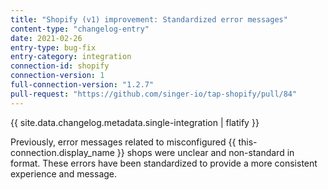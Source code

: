 ```yaml
---
title: "Shopify (v1) improvement: Standardized error messages"
content-type: "changelog-entry"
date: 2021-02-26
entry-type: bug-fix
entry-category: integration
connection-id: shopify
connection-version: 1
full-connection-version: "1.2.7"
pull-request: "https://github.com/singer-io/tap-shopify/pull/84"
---
```

{{ site.data.changelog.metadata.single-integration | flatify }}

Previously, error messages related to misconfigured {{ this-connection.display_name }} shops were unclear and non-standard in format. These errors have been standardized to provide a more consistent experience and message.